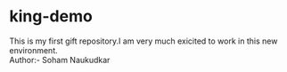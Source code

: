 # king-demo
This is my first gift repository.I am very much exicited to work in this new environment.
<br>
Author:- Soham Naukudkar
